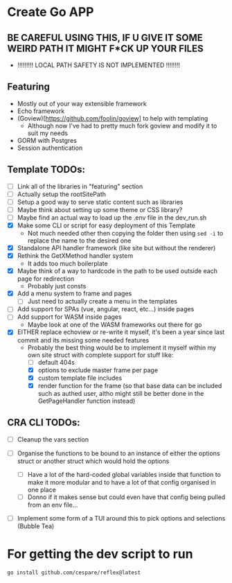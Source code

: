 # Create Go APP
## BE CAREFUL USING THIS, IF U GIVE IT SOME WEIRD PATH IT MIGHT F*CK UP YOUR FILES
- !!!!!!!!! LOCAL PATH SAFETY IS NOT IMPLEMENTED !!!!!!!!

## Featuring
- Mostly out of your way extensible framework 
- Echo framework 
- (Goview)[https://github.com/foolin/goview] to help with templating
  - Although now I've had to pretty much fork goview and modify it to suit my needs
- GORM with Postgres
- Session authentication

## Template TODOs:
- [ ] Link all of the libraries in "featuring" section
- [ ] Actually setup the rootSitePath
- [ ] Setup a good way to serve static content such as libraries
- [ ] Maybe think about setting up some theme or CSS library?
- [ ] Maybe find an actual way to load up the .env file in the dev_run.sh
- [x] Make some CLI or script for easy deployment of this Template
  - Not much needed other then copying the folder then using `sed -i` to replace the name to the desired one
- [x] Standalone API handler framework (like site but without the renderer)
- [x] Rethink the GetXMethod handler system
  - It adds too much boilerplate 
- [x] Maybe think of a way to hardcode in the path to be used outside each page for redirection
  - Probably just consts 
- [x] Add a menu system to frame and pages
  - [ ] Just need to actually create a menu in the templates 
- [ ] Add support for SPAs (vue, angular, react, etc...) inside pages
- [ ] Add support for WASM inside pages
  - Maybe look at one of the WASM frameworks out there for go
- [x] EITHER replace echoview or re-write it myself, it's been a year since last commit and its missing some needed features
  - Probably the best thing would be to implement it myself within my own site struct with complete support for stuff like:
    - [ ] default 404s 
    - [x] options to exclude master frame per page 
    - [x] custom template file includes
    - [x] render function for the frame (so that base data can be included such as authed user, altho might still be better done in the GetPageHandler function instead)

## CRA CLI TODOs:
- [ ] Cleanup the vars section
- [ ] Organise the functions to be bound to an instance of either the options struct or another struct which would hold the options
  - [ ] Have a lot of the hard-coded global variables inside that function to make it more modular and to have a lot of that config organised in one place
  - [ ] Donno if it makes sense but could even have that config being pulled from an env file...
- [ ] Implement some form of a TUI around this to pick options and selections (Bubble Tea)


# For getting the dev script to run 
```sh 
go install github.com/cespare/reflex@latest
```
